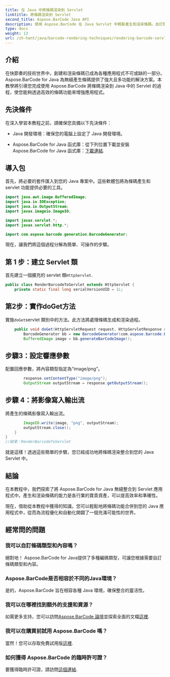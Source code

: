 ```yaml
---
title: 在 Java 中將條碼渲染到 Servlet
linktitle: 將條碼渲染到 Servlet
second_title: Aspose.BarCode Java API
description: 使用 Aspose.BarCode 在 Java Servlet 中輕鬆產生和渲染條碼。自訂類型，輕鬆整合。探索可能性！
type: docs
weight: 13
url: /zh-hant/java/barcode-rendering-techniques/rendering-barcode-servlet/
---
```


## 介紹

在快節奏的技術世界中，創建和渲染條碼已成為各種應用程式不可或缺的一部分。 Aspose.BarCode for Java 為無縫產生條碼提供了強大且多功能的解決方案。本教學將引導您完成使用 Aspose.BarCode 將條碼渲染到 Java 中的 Servlet 的過程，使您能夠透過高效的條碼功能來增強應用程式。

## 先決條件

在深入學習本教程之前，請確保您具備以下先決條件：

- Java 開發環境：確保您的電腦上設定了 Java 開發環境。

-  Aspose.BarCode for Java 函式庫：從下列位置下載並安裝 Aspose.BarCode for Java 函式庫：[下載連結](https://releases.aspose.com/barcode/java/).

## 導入包

首先，將必要的套件匯入到您的 Java 專案中。這些軟體包將為條碼產生和 servlet 功能提供必要的工具。

```java
import java.awt.image.BufferedImage;
import java.io.IOException;
import java.io.OutputStream;
import javax.imageio.ImageIO;

import javax.servlet.*;
import javax.servlet.http.*;

import com.aspose.barcode.generation.BarcodeGenerator;
```

現在，讓我們將這個過程分解為簡單、可操作的步驟。

## 第 1 步：建立 Servlet 類

首先建立一個擴充的 servlet 類`HttpServlet`.

```java
public class RenderBarcodeToServlet extends HttpServlet {
    private static final long serialVersionUID = 1L;
```

## 第2步：實作doGet方法

實施`doGet`servlet 類別中的方法。此方法將處理條碼生成和渲染過程。

```java
    public void doGet(HttpServletRequest request, HttpServletResponse response) throws IOException, ServletException {
        BarcodeGenerator bb = new BarcodeGenerator(com.aspose.barcode.EncodeTypes.CODE_128, "1234567");
        BufferedImage image = bb.generateBarCodeImage();
```

## 步驟3：設定響應參數

配置回應參數，將內容類型指定為“image/png”。

```java
        response.setContentType("image/png");
        OutputStream outputStream = response.getOutputStream();
```

## 步驟 4：將影像寫入輸出流

將產生的條碼影像寫入輸出流。

```java
        ImageIO.write(image, "png", outputStream);
        outputStream.close();
    }
}
//結束：RenderBarcodeToServlet
```

就是這樣！透過這些簡單的步驟，您已經成功地將條碼渲染整合到您的 Java Servlet 中。

## 結論

在本教程中，我們探索了將 Aspose.BarCode for Java 無縫整合到 Servlet 應用程式中。產生和渲染條碼的能力是各行業的寶貴資產，可以提高效率和準確性。

現在，借助從本教程中獲得的知識，您可以輕鬆地將條碼功能合併到您的 Java 應用程式中，從而為流程優化和自動化開闢了一個充滿可能性的世界。

## 經常問的問題

### 我可以自訂條碼類型和內容嗎？
絕對地！ Aspose.BarCode for Java提供了多種編碼類型，可讓您根據需要自訂條碼類型和內容。

### Aspose.BarCode是否相容於不同的Java環境？
是的，Aspose.BarCode 旨在相容各種 Java 環境，確保整合的靈活性。

### 我可以在哪裡找到額外的支援和資源？
如需更多支持，您可以訪問[Aspose.BarCode 論壇](https://forum.aspose.com/c/barcode/13)並探索全面的文檔[這裡](https://reference.aspose.com/barcode/java/).

### 我可以在購買前試用 Aspose.BarCode 嗎？
當然！您可以存取免費試用版[這裡](https://releases.aspose.com/).

### 如何獲得 Aspose.BarCode 的臨時許可證？
要獲得臨時許可證，請訪問[這個連結](https://purchase.aspose.com/temporary-license/).